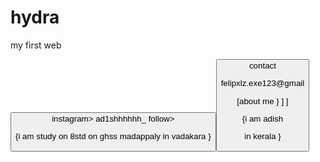 # hydra 
my first web


<button>instagram> ad1shhhhhh_ follow>







{i am study on 8std on ghss madappaly in vadakara }





<button>contact

<print>felipxlz.exe123@gmail



[about me   }
]
]



{i am adish 






in kerala }
